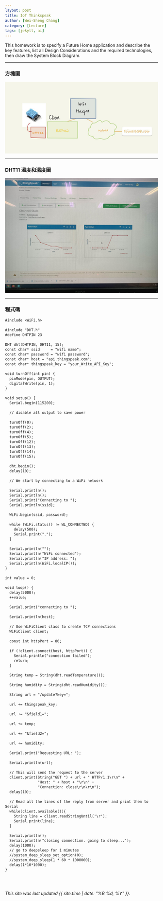 ```yaml
---
layout: post
title: IoT Thinkspeak
author: [Wei-Sheng Chang]
category: [Lecture]
tags: [jekyll, ai]
---
```


This homework is to specify a Future Home application and describe the key features, list all Design Considerations and the required technologies, then draw the System Block Diagram.

---
### 方塊圖
![](https://github.com/sijop/MCU-project/blob/main/images/think.jpg?raw=true)

---
### DHT11 溫度和濕度圖
![](https://github.com/sijop/MCU-project/blob/main/images/349235274_104233512683437_8585855723182126524_n.jpg?raw=true)

---
### 程式碼
```
#include <WiFi.h> 

#include "DHT.h"
#define DHTPIN 23

DHT dht(DHTPIN, DHT11, 15);
const char* ssid     = "wifi name";
const char* password = "wifi password";
const char* host = "api.thingspeak.com";
const char* thingspeak_key = "your_Write_API_Key";

void turnOff(int pin) {
  pinMode(pin, OUTPUT);
  digitalWrite(pin, 1);
}

void setup() {
  Serial.begin(115200);

  // disable all output to save power
  
  turnOff(0);
  turnOff(2);
  turnOff(4);
  turnOff(5);
  turnOff(12);
  turnOff(13);
  turnOff(14);
  turnOff(15);

  dht.begin();
  delay(10);
  
  // We start by connecting to a WiFi network
  
  Serial.println();
  Serial.println();
  Serial.print("Connecting to ");
  Serial.println(ssid);
  
  WiFi.begin(ssid, password);
  
  while (WiFi.status() != WL_CONNECTED) {
    delay(500);
    Serial.print(".");
  }

  Serial.println("");
  Serial.println("WiFi connected");  
  Serial.println("IP address: ");
  Serial.println(WiFi.localIP());
}

int value = 0;

void loop() {
  delay(5000);
  ++value;

  Serial.print("connecting to ");
  
  Serial.println(host);
  
  // Use WiFiClient class to create TCP connections
  WiFiClient client;
  
  const int httpPort = 80;
  
  if (!client.connect(host, httpPort)) {
    Serial.println("connection failed");
    return;
  }

  String temp = String(dht.readTemperature());
  
  String humidity = String(dht.readHumidity());
  
  String url = "/update?key=";
  
  url += thingspeak_key;
  
  url += "&field1=";
  
  url += temp;
  
  url += "&field2=";
  
  url += humidity;
  
  Serial.print("Requesting URL: ");
  
  Serial.println(url);
  
  // This will send the request to the server
  client.print(String("GET ") + url + " HTTP/1.1\r\n" +
               "Host: " + host + "\r\n" + 
               "Connection: close\r\n\r\n");
  delay(10);
  
  // Read all the lines of the reply from server and print them to Serial
  while(client.available()){
    String line = client.readStringUntil('\r');
    Serial.print(line);
  }
  
  Serial.println();
  Serial.println("closing connection. going to sleep...");
  delay(1000);
  // go to deepsleep for 1 minutes
  //system_deep_sleep_set_option(0);
  //system_deep_sleep(1 * 60 * 1000000);
  delay(1*10*1000);
}
```
<br>
<br>

*This site was last updated {{ site.time | date: "%B %d, %Y" }}.*

